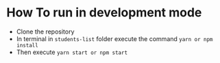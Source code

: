 # How To run in development mode
   - Clone the repository
   - In terminal in `students-list` folder execute the command `yarn or npm install`
   - Then execute `yarn start or npm start`
